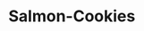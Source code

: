 # Salmon-Cookies

<!-- http://meyerweb.com/eric/tools/css/reset/ 
v2.0 | 20110126
License: none (public domain) -->